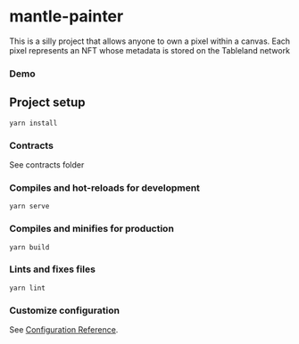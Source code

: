 # mantle-painter

This is a silly project that allows anyone to own a pixel within a canvas. Each pixel represents an NFT whose metadata is stored on the Tableland network

### Demo

## Project setup

```
yarn install
```

### Contracts

See contracts folder

### Compiles and hot-reloads for development

```
yarn serve
```

### Compiles and minifies for production

```
yarn build
```

### Lints and fixes files

```
yarn lint
```

### Customize configuration

See [Configuration Reference](https://cli.vuejs.org/config/).
